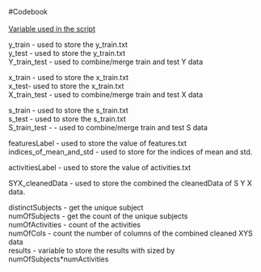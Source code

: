 #Codebook<br/>  
<u>Variable used in the script</u><br/>
 
y_train - used to store the y_train.txt<br/>
y_test  - used to store the y_train.txt<br/>
Y_train_test - used to combine/merge train and test Y data<br/>

x_train  - used to store the x_train.txt<br/>
x_test- used to store the x_train.txt<br/>
X_train_test - used to combine/merge train and test X data<br/>



s_train - used to store the s_train.txt<br/>
s_test - used to store the  s_train.txt<br/>
S_train_test - - used to combine/merge train and test S data<br/>

featuresLabel - used to store the value of features.txt<br/>
indices_of_mean_and_std - used to store for the indices of mean and std.<br/>

activitiesLabel - used to store the value of activities.txt<br/>

SYX_cleanedData - used to store the combined the cleanedData of S Y X data.<br/>

distinctSubjects  - get the unique subject<br/>
numOfSubjects  - get the count of the unique subjects<br/>
numOfActivities  - count of the activities<br/>
numOfCols         - count the number of columns of the combined cleaned XYS data<br/>
results                - variable to store the results with sized by numOfSubjects*numActivities<br/>

